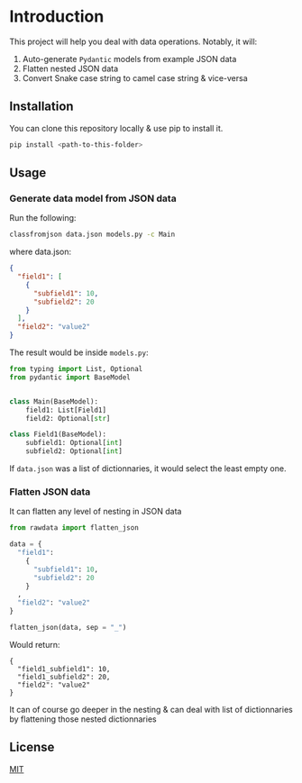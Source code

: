 # Introduction

This project will help you deal with data operations.
Notably, it will:

1. Auto-generate `Pydantic` models from example JSON data
1. Flatten nested JSON data
1. Convert Snake case string to camel case string & vice-versa 

## Installation

You can clone this repository locally & use pip to install it.

```bash
pip install <path-to-this-folder>
```

## Usage

### Generate data model from JSON data

Run the following:

```bash
classfromjson data.json models.py -c Main
```

where data.json:

```json
{
  "field1": [
    {
      "subfield1": 10,
      "subfield2": 20
    }
  ],
  "field2": "value2"
}
```

The result would be inside `models.py`:

```python
from typing import List, Optional
from pydantic import BaseModel


class Main(BaseModel):
    field1: List[Field1]
    field2: Optional[str]

class Field1(BaseModel):
    subfield1: Optional[int]
    subfield2: Optional[int]
```

If `data.json` was a list of dictionnaries, it would select the least empty one.

### Flatten JSON data

It can flatten any level of nesting in JSON data

```python
from rawdata import flatten_json

data = {
  "field1":
    {
      "subfield1": 10,
      "subfield2": 20
    }
  ,
  "field2": "value2"
}

flatten_json(data, sep = "_")
```

Would return:

```
{
  "field1_subfield1": 10,
  "field1_subfield2": 20,
  "field2": "value2"
}
```

It can of course go deeper in the nesting & can deal with list of dictionnaries by
flattening those nested dictionnaries

## License

[MIT](https://choosealicense.com/licenses/mit/)
